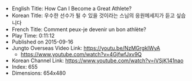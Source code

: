 * English Title: How Can I Become a Great Athlete?
* Korean Title: 우수한 선수가 될 수 있을 것이라는 스님의 응원메세지가 듣고 싶습니다
* French Title: Comment peux-je devenir un bon athlète?
* Play Time: 0:11:12
* Published on 2015-09-16
* Jungto Overseas Video Link: https://youtu.be/NzMGrgklWyA
  * https://www.youtube.com/watch?v=4GjfwfJxv9Q
* Korean Channel Link: https://www.youtube.com/watch?v=iVSjK141nao
* Index: 655
* Dimensions: 654x480
